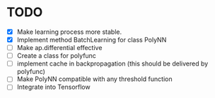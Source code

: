# TODO
- [x] Make learning process more stable.
- [x] Implement method BatchLearning for class PolyNN
- [ ] Make ap.differential effective
- [ ] Create a class for polyfunc
- [ ] implement cache in backpropagation (this should be delivered by polyfunc)
- [ ] Make PolyNN compatible with any threshold function
- [ ] Integrate into Tensorflow